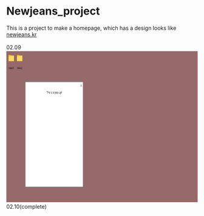 # Newjeans_project

This is a project to make a homepage, which has a design looks like 
<a href="https://newjeans.kr">newjeans.kr</a>
<br><br>
02.09<br>
<img src="daily_result/02.09.jpg" width="600" height="400"><br>
02.10(complete)<br>
